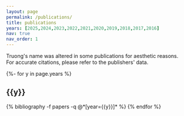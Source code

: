 ```yaml
---
layout: page
permalink: /publications/
title: publications
years: [2025,2024,2023,2022,2021,2020,2019,2018,2017,2016]
nav: true
nav_order: 1
---
```

<!-- _pages/publications.md -->

<p>
  Truong's name was altered in some publications for aesthetic reasons.
  <br>
  For accurate citations, please refer to the publishers' data.
</p>

<div class="publications">

{%- for y in page.years %}
  <h2 class="year">{{y}}</h2>
  {% bibliography -f papers -q @*[year={{y}}]* %}
{% endfor %}

</div>
